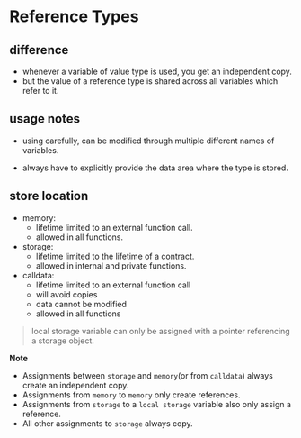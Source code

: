 # Reference Types

## difference

- whenever a variable of value type is used, you get an independent copy.
- but the value of a reference type is shared across all variables which refer to it.

## usage notes

- using carefully, can be modified through multiple different names of variables.

- always have to explicitly provide the data area where the type is stored.

## store location

- memory:
  - lifetime limited to an external function call.
  - allowed in all functions.
- storage:
  - lifetime limited to the lifetime of a contract.
  - allowed in internal and private functions.
- calldata:
  - lifetime limited to an external function call
  - will avoid copies
  - data cannot be modified
  - allowed in all functions

> local storage variable can only be assigned with a pointer referencing a storage object.

**Note**

- Assignments between `storage` and `memory`(or from `calldata`) always create an independent copy.
- Assignments from `memory` to `memory` only create references.
- Assignments from `storage` to a `local storage` variable also only assign a reference.
- All other assignments to `storage` always copy.
